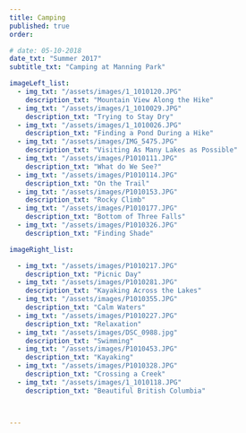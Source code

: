 ```yaml
---
title: Camping  
published: true
order: 

# date: 05-10-2018
date_txt: "Summer 2017"
subtitle_txt: "Camping at Manning Park"

imageLeft_list:
  - img_txt: "/assets/images/1_1010120.JPG"
    description_txt: "Mountain View Along the Hike"
  - img_txt: "/assets/images/1_1010029.JPG"
    description_txt: "Trying to Stay Dry"
  - img_txt: "/assets/images/1_1010026.JPG"
    description_txt: "Finding a Pond During a Hike"
  - img_txt: "/assets/images/IMG_5475.JPG"
    description_txt: "Visiting As Many Lakes as Possible"
  - img_txt: "/assets/images/P1010111.JPG"
    description_txt: "What do We See?"
  - img_txt: "/assets/images/P1010114.JPG"
    description_txt: "On the Trail"
  - img_txt: "/assets/images/P1010153.JPG"
    description_txt: "Rocky Climb"
  - img_txt: "/assets/images/P1010177.JPG"
    description_txt: "Bottom of Three Falls"
  - img_txt: "/assets/images/P1010326.JPG"
    description_txt: "Finding Shade"

imageRight_list:

  - img_txt: "/assets/images/P1010217.JPG"
    description_txt: "Picnic Day"
  - img_txt: "/assets/images/P1010281.JPG"
    description_txt: "Kayaking Across the Lakes"
  - img_txt: "/assets/images/P1010355.JPG"
    description_txt: "Calm Waters"
  - img_txt: "/assets/images/P1010227.JPG"
    description_txt: "Relaxation"
  - img_txt: "/assets/images/DSC_0988.jpg"
    description_txt: "Swimming"
  - img_txt: "/assets/images/P1010453.JPG"
    description_txt: "Kayaking"
  - img_txt: "/assets/images/P1010328.JPG"
    description_txt: "Crossing a Creek"
  - img_txt: "/assets/images/1_1010118.JPG"
    description_txt: "Beautiful British Columbia"



---
```

